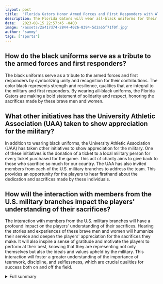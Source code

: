 ```yaml
---
layout: post
title:  "Florida Gators Honor Armed Forces and First Responders with All-Black Uniforms"
description: The Florida Gators will wear all-black uniforms for their upcoming game as a tribute to the armed forces and first responders.
date:   2023-08-15 22:57:45 -0400
image: '/assets/2a417d74-2844-4026-8394-5d2a65f71f0f.jpg'
author: 'sammy'
tags: ["sports"]
---
```


## How do the black uniforms serve as a tribute to the armed forces and first responders?
The black uniforms serve as a tribute to the armed forces and first responders by symbolizing unity and recognition for their contributions. The color black represents strength and resilience, qualities that are integral to the military and first responders. By wearing all-black uniforms, the Florida Gators are making a bold statement of solidarity and respect, honoring the sacrifices made by these brave men and women.

## What other initiatives has the University Athletic Association (UAA) taken to show appreciation for the military?
In addition to wearing black uniforms, the University Athletic Association (UAA) has taken other initiatives to show appreciation for the military. One of these initiatives is the donation of a ticket to a local military person for every ticket purchased for the game. This act of charity aims to give back to those who sacrifice so much for our country. The UAA has also invited members from each of the U.S. military branches to address the team. This provides an opportunity for the players to hear firsthand about the dedication and sacrifices made by these individuals.

## How will the interaction with members from the U.S. military branches impact the players' understanding of their sacrifices?
The interaction with members from the U.S. military branches will have a profound impact on the players' understanding of their sacrifices. Hearing the stories and experiences of these brave men and women will humanize their service and deepen the players' appreciation for the sacrifices they make. It will also inspire a sense of gratitude and motivate the players to perform at their best, knowing that they are representing not only themselves but also the ideals and values upheld by the military. This interaction will foster a greater understanding of the importance of teamwork, discipline, and selflessness, which are crucial qualities for success both on and off the field.

<details>
  <summary>Full summary</summary>
The Florida Gators will be showing their appreciation for the armed forces and first responders by wearing all-black uniforms for their upcoming game against the Arkansas Razorbacks. This historic moment for the program marks the first time they will be donning alternate black uniforms. The players' nameplates on the jerseys will feature words that represent qualities embodied by those who serve, including Commitment, Courage, Excellence, Honor, and Integrity.<br><br>In addition to this symbolic gesture, the University Athletic Association (UAA) has announced that for every ticket purchased for the game, a ticket will be donated to a local military person. This charitable initiative aims to give back to those who sacrifice so much for our country.<br><br>The Gators' decision to wear black uniforms serves as a powerful tribute to the armed forces, veterans, and local first responders who selflessly serve and protect our communities. The all-black uniforms carry a meaningful message of unity and recognition for their contributions.<br><br>Head Coach Billy Napier emphasized the importance of recognizing and showing gratitude to the military and first responders. He acknowledged the sacrifices they make on a daily basis and commended their unwavering commitment to duty.<br><br>Leading up to the game, the Gators will also host members from each of the U.S. military branches, who will address the team. This special interaction will provide an opportunity for the players to gain a deeper understanding of the dedication and sacrifices made by these brave men and women.<br><br>The Gators' alternate black uniforms have generated anticipation and excitement among fans and players alike. The unveiling of the new uniforms has been met with great enthusiasm, as it represents a bold departure from tradition. The details of the new look have been kept a tightly guarded secret, with only a select few players aware of the design.<br><br>The black helmets are a central feature of the new look, adding a touch of intimidation and mystique to the Gators' appearance on the field. The white chin straps and small bumpers on the facemask enhance the sleekness of the helmets. The numbers and accent stripes on the jerseys have also undergone a transformation, further distinguishing this new era for the team.<br><br>This season is particularly significant for the Panthers as the league rules surrounding alternate helmets have been relaxed. In previous years, teams were not allowed to wear alternate helmets, but this year, the Panthers have been granted the opportunity to showcase their innovative design.<br><br>The Carolina Panthers are set to debut their new helmets in a highly anticipated prime-time game against a division rival. The stage is set for a memorable moment in Panthers' history as they surprise fans and opponents alike with their fresh, distinctive look.<br><br>Military Appreciation Week is also underway at Clemson University, further highlighting the importance of honoring and recognizing the contributions of our armed forces. Various events have been planned to pay tribute to the military-connected community and student veterans. From kick-off events to golf tournaments, Clemson University is actively engaged in expressing gratitude and support for those who have served and continue to serve.<br><br>The upcoming basketball game between Arkansas and Florida is poised to be a thrilling encounter. Both teams are vying for an NCAA Tournament bid, and the stakes couldn't be higher. However, the Gators' top player, Colin Castleton, suffered a broken hand, which could potentially impact the team's performance. Nonetheless, the Gators' strong defense, ranked No. 16 in adjusted defensive efficiency, poses a challenge for the Razorbacks.<br><br>In conclusion, the Florida Gators' decision to wear all-black uniforms in honor of the armed forces and first responders is a powerful symbol of respect and appreciation. The alternate black uniforms, along with the meaningful words on the nameplates, serve as a reminder of the qualities and values embodied by those who serve. The Gators' gesture demonstrates their commitment to recognizing the sacrifices made by our military and first responders, both on and off the field. This historic moment will undoubtedly leave a lasting impact and foster a sense of unity among players, fans, and the wider community.
</details>

